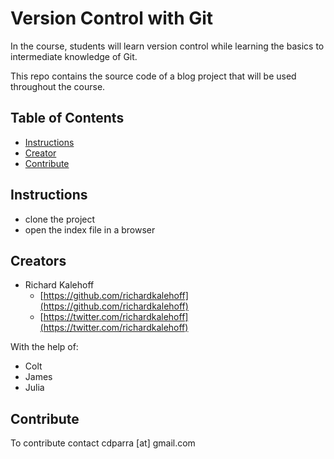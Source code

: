 # Version Control with Git

In the course, students will learn version control while learning the basics to intermediate knowledge of Git.

This repo contains the source code of a blog project that will be used throughout the course.

## Table of Contents

* [Instructions](#instructions)
* [Creator](#creators)
* [Contribute](#contribute)

## Instructions

* clone the project
* open the index file in a browser

## Creators
* Richard Kalehoff
    - [https://github.com/richardkalehoff](https://github.com/richardkalehoff)
    - [https://twitter.com/richardkalehoff](https://twitter.com/richardkalehoff)

With the help of:

* Colt
* James
* Julia


## Contribute
To contribute contact cdparra [at] gmail.com